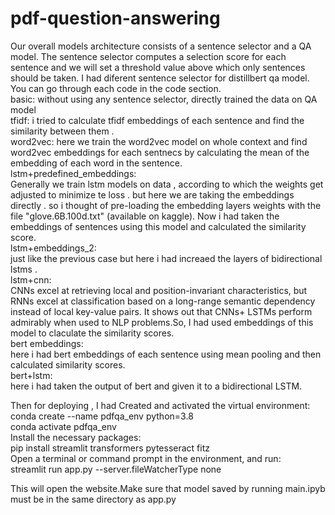 # pdf-question-answering
Our overall models architecture consists of a sentence selector and a QA model. 
The sentence selector computes a selection score for each sentence and we will set a threshold value above which only sentences should be taken.
I had diferent sentence selector for distillbert qa model. You can go through each code in the code section.                                                                    
basic:
 without using any sentence selector, directly trained the data on QA model                                                                                      
tfidf:
i tried to calculate tfidf embeddings of each sentence and find the similarity between them .                                                                    
word2vec:
here we train the word2vec model on whole context and find word2vec embeddings for each sentnecs by calculating the mean of the embedding of each word in the sentence.                                                                                                                                                       
lstm+predefined_embeddings:                                                                                                                                     
Generally we train lstm models on data , according to which the weights get adjusted to minimize te loss . but here we are taking the embeddings directly . so i thought  of pre-loading the  embedding layers weights with the file "glove.6B.100d.txt" (available on kaggle). Now i had taken the embeddings of sentences using this model and calculated the similarity score.                                                                                                                 
lstm+embeddings_2:                                                                                                                                              
just like the previous case but here i had increaed the layers of bidirectional lstms .                                                                          
lstm+cnn:                                                                                                                                                        
CNNs excel at retrieving local and position-invariant characteristics, but RNNs excel at classification based on a long-range semantic dependency instead of local key-value pairs. It shows out that CNNs+ LSTMs perform admirably when used to NLP problems.So, I had used embeddings of this model to claculate the similarity scores.                                                                                                                                               
bert embeddings:                                                                                                                                                 
here i had bert embeddings of each sentence using mean pooling and then calculated similarity scores.                                                            
bert+lstm:                                                                                                                                                       
here i had taken the output of bert and given it to a bidirectional LSTM.                                                                                         

Then for deploying , I had Created and activated the virtual environment:                                                                                        
conda create --name pdfqa_env python=3.8                                                                                                                         
conda activate pdfqa_env                                                                                                                                         
Install the necessary packages:                                                                                                                                  
pip install streamlit transformers pytesseract fitz                                                                                                              
Open a terminal or command prompt in the environment, and run:                                                                                                   
 streamlit run app.py --server.fileWatcherType none                                                                                                              

This will open the website.Make sure that model saved by running main.ipyb must be in the same directory as app.py



